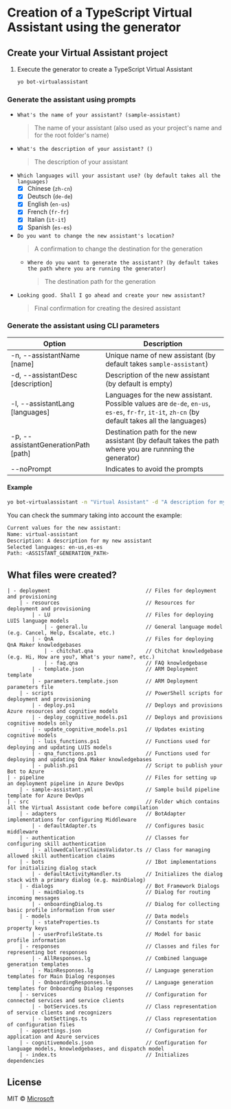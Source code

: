 # Creation of a TypeScript Virtual Assistant using the generator

## Create your Virtual Assistant project

1. Execute the generator to create a TypeScript Virtual Assistant
    ```bash
    yo bot-virtualassistant
    ```

### Generate the assistant using prompts
  - `What's the name of your assistant? (sample-assistant)`
      > The name of your assistant (also used as your project's name and for the root folder's name)
  - `What's the description of your assistant? ()`
      > The description of your assistant
  - `Which languages will your assistant use? (by default takes all the languages)`
      - [x] Chinese (`zh-cn`)
      - [x] Deutsch (`de-de`)
      - [x] English (`en-us`)
      - [x] French (`fr-fr`)
      - [x] Italian (`it-it`)
      - [x] Spanish (`es-es`)
  - `Do you want to change the new assistant's location?`
      > A confirmation to change the destination for the generation
      - `Where do you want to generate the assistant? (by default takes the path where you are running the generator)`
          > The destination path for the generation
  - `Looking good. Shall I go ahead and create your new assistant?`
      > Final confirmation for creating the desired assistant

### Generate the assistant using CLI parameters
| Option | Description |
|--------|-------------|
| -n, --assistantName [name] | Unique name of new assistant (by default takes `sample-assistant`) |
| -d, --assistantDesc [description] | Description of the new assistant (by default is empty) |
| -l, --assistantLang [languages] | Languages for the new assistant. Possible values are `de-de`, `en-us`, `es-es`, `fr-fr`, `it-it`, `zh-cn` (by default takes all the languages) | 
| -p, --assistantGenerationPath [path] | Destination path for the new assistant (by default takes the path where you are runnning the generator) |
| --noPrompt | Indicates to avoid the prompts |

#### Example

```bash
yo bot-virtualassistant -n "Virtual Assistant" -d "A description for my new assistant" -l "en-us,es-es" -p "<ASSISTANT_GENERATION_PATH>" --noPrompt
```

You can check the summary taking into account the example:
```bash
Current values for the new assistant:
Name: virtual-assistant
Description: A description for my new assistant
Selected languages: en-us,es-es
Path: <ASSISTANT_GENERATION_PATH>
```

## What files were created?
    | - deployment                               // Files for deployment and provisioning
        | - resources                            // Resources for deployment and provisioning
            | - LU                               // Files for deploying LUIS language models
                | - general.lu                   // General language model (e.g. Cancel, Help, Escalate, etc.)
            | - QnA                              // Files for deploying QnA Maker knowledgebases
                | - chitchat.qna                 // Chitchat knowledgebase (e.g. Hi, How are you?, What's your name?, etc.)
                | - faq.qna                      // FAQ knowledgebase
            | - template.json                    // ARM Deployment template
            | - parameters.template.json         // ARM Deployment parameters file
        | - scripts                              // PowerShell scripts for deployment and provisioning
            | - deploy.ps1                       // Deploys and provisions Azure resources and cognitive models
            | - deploy_cognitive_models.ps1      // Deploys and provisions cognitive models only
            | - update_cognitive_models.ps1      // Updates existing cognitive models
            | - luis_functions.ps1               // Functions used for deploying and updating LUIS models
            | - qna_functions.ps1                // Functions used for deploying and updating QnA Maker knowledgebases
            | - publish.ps1                      // Script to publish your Bot to Azure
    | - pipeline                                 // Files for setting up an deployment pipeline in Azure DevOps
        | - sample-assistant.yml                 // Sample build pipeline template for Azure DevOps
    | - src                                      // Folder which contains all the Virtual Assistant code before compilation
        | - adapters                             // BotAdapter implementations for configuring Middleware
            | - defaultAdapter.ts                // Configures basic middleware
        | - authentication                       // Classes for configuring skill authentication
            | - allowedCallersClaimsValidator.ts // Class for managing allowed skill authentication claims
        | - bots                                 // IBot implementations for initializing dialog stack
            | - defaultActivityHandler.ts        // Initializes the dialog stack with a primary dialog (e.g. mainDialog)
        | - dialogs                              // Bot Framework Dialogs
            | - mainDialog.ts                    // Dialog for routing incoming messages
            | - onboardingDialog.ts              // Dialog for collecting basic profile information from user
        | - models                               // Data models
            | - stateProperties.ts               // Constants for state property keys
            | - userProfileState.ts              // Model for basic profile information
        | - responses                            // Classes and files for representing bot responses
            | - AllResponses.lg                  // Combined language generation templates
            | - MainResponses.lg                 // Language generation templates for Main Dialog responses
            | - OnboardingResponses.lg           // Language generation templates for Onboarding Dialog responses 
        | - services                             // Configuration for connected services and service clients
            | - botServices.ts                   // Class representation of service clients and recognizers
            | - botSettings.ts                   // Class representation of configuration files
        | - appsettings.json                     // Configuration for application and Azure services
        | - cognitivemodels.json                 // Configuration for language models, knowledgebases, and dispatch model
        | - index.ts                             // Initializes dependencies

## License

MIT © [Microsoft](http://dev.botframework.com)